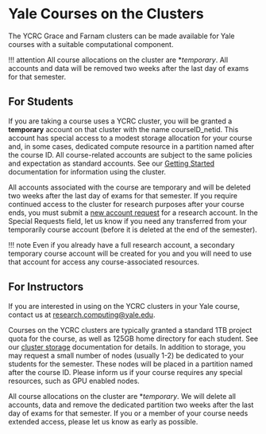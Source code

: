 # Yale Courses on the Clusters

The YCRC Grace and Farnam clusters can be made available for Yale courses with a suitable computational component.

!!! attention
    All course allocations on the cluster are **temporary*. All accounts and data will be removed two weeks after the last day of exams for that semester.

## For Students

If you are taking a course uses a YCRC cluster, you will be granted a **temporary** account on that cluster with the name courseID_netid. This account has special access to a modest storage allocation for your course and, in some cases, dedicated compute resource in a partition named after the course ID. All course-related accounts are subject to the same policies and expectation as standard accounts. See our [Getting Started](https://docs.ycrc.yale.edu/clusters-at-yale/) documentation for information using the cluster.

All accounts associated with the course are temporary and will be deleted two weeks after the last day of exams for that semester.  If you require continued access to the cluster for research purposes after your course ends, you must submit a [new account request](https://research.computing.yale.edu/support/hpc/account-request) for a research account. In the Special Requests field, let us know if you need any transferred from your temporarily course account (before it is deleted at the end of the semester).

!!! note
    Even if you already have a full research account, a secondary temporary course account will be created for you and you will need to use that account for access any course-associated resources. 

## For Instructors

If you are interested in using on the YCRC clusters in your Yale course, contact us at [research.computing@yale.edu](mail-to:research.computing@yale.edu).

Courses on the YCRC clusters are typically granted a standard 1TB project quota for the course, as well as 125GB home directory for each student. See our [cluster storage](https://docs.ycrc.yale.edu/clusters-at-yale/data/) documentation for details. In addition to storage, you may request a small number of nodes (usually 1-2) be dedicated to your students for the semester. These nodes will be placed in a partition named after the course ID.  Please inform us if your course requires any special resources, such as GPU enabled nodes.

All course allocations on the cluster are **temporary*. We will delete all accounts, data and remove the dedicated partition two weeks after the last day of exams for that semester. If you or a member of your course needs extended access, please let us know as early as possible.